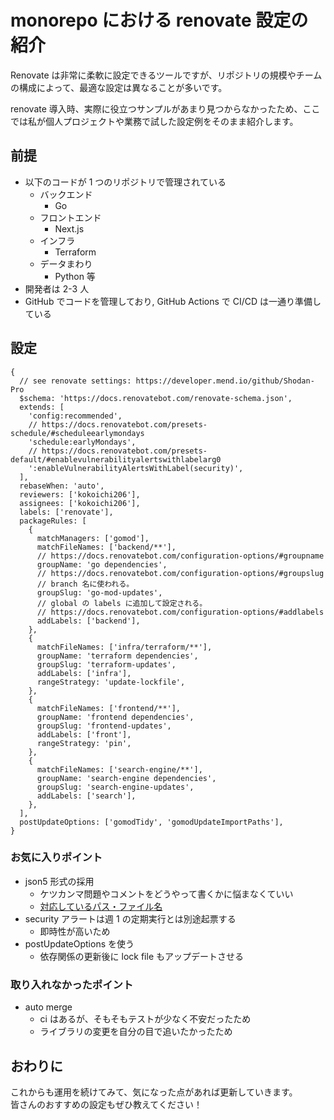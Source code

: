 # monorepo における renovate 設定の紹介

Renovate は非常に柔軟に設定できるツールですが、リポジトリの規模やチームの構成によって、最適な設定は異なることが多いです。

renovate 導入時、実際に役立つサンプルがあまり見つからなかったため、ここでは私が個人プロジェクトや業務で試した設定例をそのまま紹介します。

## 前提

- 以下のコードが 1 つのリポジトリで管理されている
  - バックエンド
    - Go
  - フロントエンド
    - Next.js
  - インフラ
    - Terraform
  - データまわり
    - Python 等
- 開発者は 2-3 人
- GitHub でコードを管理しており, GitHub Actions で CI/CD は一通り準備している

<!-- more -->

## 設定

``` json5
{
  // see renovate settings: https://developer.mend.io/github/Shodan-Pro
  $schema: 'https://docs.renovatebot.com/renovate-schema.json',
  extends: [
    'config:recommended',
    // https://docs.renovatebot.com/presets-schedule/#scheduleearlymondays
    'schedule:earlyMondays',
    // https://docs.renovatebot.com/presets-default/#enablevulnerabilityalertswithlabelarg0
    ':enableVulnerabilityAlertsWithLabel(security)',
  ],
  rebaseWhen: 'auto',
  reviewers: ['kokoichi206'],
  assignees: ['kokoichi206'],
  labels: ['renovate'],
  packageRules: [
    {
      matchManagers: ['gomod'],
      matchFileNames: ['backend/**'],
      // https://docs.renovatebot.com/configuration-options/#groupname
      groupName: 'go dependencies',
      // https://docs.renovatebot.com/configuration-options/#groupslug
      // branch 名に使われる。
      groupSlug: 'go-mod-updates',
      // global の labels に追加して設定される。
      // https://docs.renovatebot.com/configuration-options/#addlabels
      addLabels: ['backend'],
    },
    {
      matchFileNames: ['infra/terraform/**'],
      groupName: 'terraform dependencies',
      groupSlug: 'terraform-updates',
      addLabels: ['infra'],
      rangeStrategy: 'update-lockfile',
    },
    {
      matchFileNames: ['frontend/**'],
      groupName: 'frontend dependencies',
      groupSlug: 'frontend-updates',
      addLabels: ['front'],
      rangeStrategy: 'pin',
    },
    {
      matchFileNames: ['search-engine/**'],
      groupName: 'search-engine dependencies',
      groupSlug: 'search-engine-updates',
      addLabels: ['search'],
    },
  ],
  postUpdateOptions: ['gomodTidy', 'gomodUpdateImportPaths'],
}
```

### お気に入りポイント

- json5 形式の採用
  - ケツカンマ問題やコメントをどうやって書くかに悩まなくていい
  - [対応しているパス・ファイル名](https://docs.renovatebot.com/configuration-options/)
- security アラートは週 1 の定期実行とは別途起票する
  - 即時性が高いため
- postUpdateOptions を使う
  - 依存関係の更新後に lock file もアップデートさせる

### 取り入れなかったポイント

- auto merge
  - ci はあるが、そもそもテストが少なく不安だったため
  - ライブラリの変更を自分の目で追いたかったため

## おわりに

これからも運用を続けてみて、気になった点があれば更新していきます。  
皆さんのおすすめの設定もぜひ教えてください！
